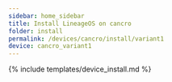 ```yaml
---
sidebar: home_sidebar
title: Install LineageOS on cancro
folder: install
permalink: /devices/cancro/install/variant1
device: cancro_variant1
---
```

{% include templates/device_install.md %}
